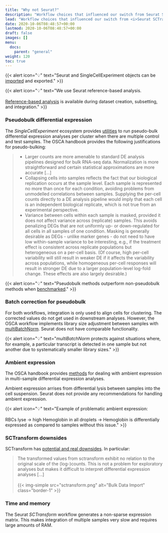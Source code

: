 ```yaml
---
title: "Why not Seurat?"
description: "Workflow choices that influenced our switch from Seurat SCTransform to the Bioconductor SingleCellExperiment ecosystem."
lead: "Workflow choices that influenced our switch from <i>Seurat SCTransform</i> to the Bioconductor <i>SingleCellExperiment</i> ecosystem."
date: 2020-10-06T08:48:57+00:00
lastmod: 2020-10-06T08:48:57+00:00
draft: false
images: []
menu:
  docs:
    parent: "general"
weight: 120
toc: true
---
```


{{< alert icon="💡" text="Seurat and SingleCellExperiment objects can be <a href='docs/single-cell/add-dataset/'>imported</a> and exported." >}}

{{< alert icon="💡" text="We use Seurat reference-based analysis.</br></br> <a href='docs/single-cell/reference-based/'>Reference-based analysis</a> is available during dataset creation, subsetting, and integration." >}}


### Pseudobulk differential expression

The *SingleCellExperiment* ecosystem provides [utilities](http://bioconductor.org/books/3.14/OSCA.multisample/multi-sample-comparisons.html) to run pseudo-bulk differential expression analyses per cluster when there are multiple control and test samples. The OSCA handbook provides the following justifications for pseudo-bulking:

> * Larger counts are more amenable to standard DE analysis pipelines designed for bulk RNA-seq data. Normalization is more straightforward and certain statistical approximations are more accurate [...] 
> * Collapsing cells into samples reflects the fact that our biological replication occurs at the sample level. Each sample is represented no more than once for each condition, avoiding problems from unmodelled correlations between samples. Supplying the per-cell counts directly to a DE analysis pipeline would imply that each cell is an independent biological replicate, which is not true from an experimental perspective.
> * Variance between cells within each sample is masked, provided it does not affect variance across (replicate) samples. This avoids penalizing DEGs that are not uniformly up- or down-regulated for all cells in all samples of one condition. Masking is generally desirable as DEGs - unlike marker genes - do not need to have low within-sample variance to be interesting, e.g., if the treatment effect is consistent across replicate populations but heterogeneous on a per-cell basis. (Of course, high per-cell variability will still result in weaker DE if it affects the variability across populations, while homogeneous per-cell responses will result in stronger DE due to a larger population-level log-fold change. These effects are also largely desirable.)

{{< alert icon="💡" text="Pseudobulk methods outperform non-pseudobulk methods when <a href='https://www.biorxiv.org/content/biorxiv/early/2019/07/26/713412.full.pdf'>benchmarked</a>." >}}

### Batch correction for pseudobulk

For both workflows, integration is only used to align cells for clustering. The corrected values do not get used in downstream analyses. However, the OSCA workflow implements library size adjustment between samples with [multiBatchNorm](http://bioconductor.org/books/3.14/OSCA.multisample/integrating-datasets.html#slower-setup). Seurat does not have comparable functionality.


{{< alert icon="💡" text="<i>multiBatchNorm</i> protects against situations where, for example, a particular transcript is detected in one sample but not another due to systematically smaller library sizes." >}}


### Ambient expression

The OSCA handbook provides [methods](http://bioconductor.org/books/3.14/OSCA.multisample/ambient-problems.html) for dealing with ambient expression in multi-sample differential expression analyses.

Ambient expression arrises from differential lysis between samples into the cell suspension. Seurat does not provide any recommendations for handling ambient expression.

{{< alert icon="💡" text="Example of problematic ambient expression:</br></br> RBCs lyse → high Hemoglobin in all droplets → Hemoglobin is differentially expressed as compared to samples without this issue." >}}


### SCTransform downsides

SCTransform has [potential and real downsides](https://ltla.github.io/SingleCellThoughts/general/transformation.html). In particular:

> The transformed values from sctransform exhibit no relation to the original scale of the (log-)counts. This is not a problem for exploratory analyses but makes it difficult to interpret differential expression analyses [...]</br></br>
> {{< img-simple src="sctransform.png" alt="Bulk Data Import" class="border-1" >}}


### Time and memory

The Seurat *SCTransform* workflow generates a non-sparse expression matrix. This makes integration of multiple samples very slow and requires large amounts of RAM.